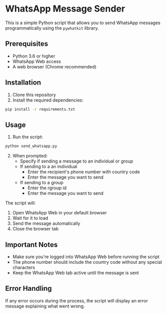 # WhatsApp Message Sender

This is a simple Python script that allows you to send WhatsApp messages programmatically using the `pywhatkit` library.

## Prerequisites

- Python 3.6 or higher
- WhatsApp Web access
- A web browser (Chrome recommended)

## Installation

1. Clone this repository
2. Install the required dependencies:
```bash
pip install -r requirements.txt
```

## Usage

1. Run the script:
```bash
python send_whatsapp.py
```

2. When prompted:
   - Specify if sending a message to an individual or group
   - If sending to a an individual
       - Enter the recipient's phone number with country code
       - Enter the message you want to send
   - If sending to a group
       - Enter the rgroup id
       - Enter the message you want to send


The script will:
1. Open WhatsApp Web in your default browser
2. Wait for it to load
3. Send the message automatically
4. Close the browser tab

## Important Notes

- Make sure you're logged into WhatsApp Web before running the script
- The phone number should include the country code without any special characters
- Keep the WhatsApp Web tab active until the message is sent

## Error Handling

If any error occurs during the process, the script will display an error message explaining what went wrong.